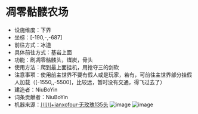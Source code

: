 # 凋零骷髅农场

* 设施维度：下界
* 坐标：[-190,-,-687]
* 前往方式：冰道
* 具体前往方式：基岩上面
* 功能：刷凋零骷髅头，煤炭，骨头
* 使用方法：爬到最上面挂机，用抢夺三的剑砍
* 注意事项：使用前主世界不要有假人或是玩家，若有，可前往主世界部分挂假人加载（[-1550,,-5500]，比较远，暂时没有交通，得飞过去了）
* 建造者：NiuBoYin
* 词条贡献者：NiuBoYin
* 机器来源：[川川+ianxofour·无玫瑰135头](https://www.bilibili.com/video/BV1Qs4y1s73C)
![image](https://github.com/user-attachments/assets/6800f94a-b1aa-4fd0-a645-b88f251f5694)
![image](https://github.com/user-attachments/assets/f1c62758-05fd-4be2-a9d1-117ef2213916)


